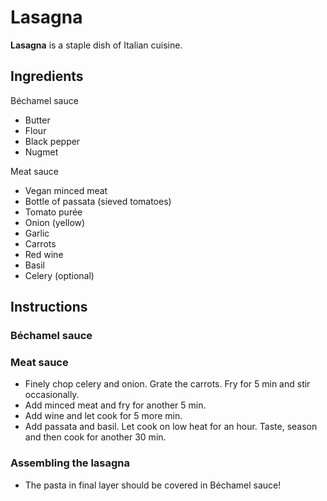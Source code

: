 # Lasagna

**Lasagna** is a staple dish of Italian cuisine.

## Ingredients

Béchamel sauce

- Butter
- Flour
- Black pepper
- Nugmet

Meat sauce

- Vegan minced meat
- Bottle of passata (sieved tomatoes)
- Tomato purée
- Onion (yellow)
- Garlic
- Carrots
- Red wine
- Basil
- Celery (optional)

## Instructions

### Béchamel sauce

### Meat sauce

- Finely chop celery and onion. Grate the carrots. Fry for 5 min and stir
  occasionally.
- Add minced meat and fry for another 5 min.
- Add wine and let cook for 5 more min.
- Add passata and basil. Let cook on low heat for an hour. Taste, season and
  then cook for another 30 min.

### Assembling the lasagna

- The pasta in final layer should be covered in Béchamel sauce!
